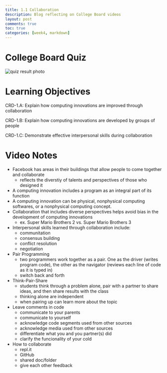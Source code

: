 ```yaml
---
title: 1.1 Collaboration
description: Blog reflecting on College Board videos
layout: post
comments: true
toc: true
categories: [week4, markdown]
---
```

# College Board Quiz
![quiz result photo](https://cdn.discordapp.com/attachments/806618712056528906/1021665593465774080/image0.jpg)

# Learning Objectives
CRD-1.A: Explain how computing innovations are improved through collaboration

CRD-1.B: Explain how computing innovations are developed by groups of people

CRD-1.C: Demonstrate effective interpersonal skills during collaboration

# Video Notes
- Facebook has areas in their buildings that allow people to come together and collaborate
    - reflects the diverstiy of talents and perspectives of those who designed it
- A computing innovation includes a program as an integral part of its function
- A computing innovation can be physical, nonphysical computing softwares, or a nonphysical computing concept.
- Collaboration that includes diverse perspectives helps avoid bias in the development of computing innovations
    - ex. Super Mario Brothers 2 vs. Super Mario Brothers 3
- Interpersonal skills learned through collaboration include:
    - communitation
    - consensus building
    - conflict resolution
    - negotiation
- Pair Programming
    - two programmers work together as a pair. One as the driver (writes program code), the other as the navigator (reviews each line of code as it is typed in)
    - switch back and forth
- Think-Pair-Share
    - students think through a problem alone, pair with a partner to share ideas, and then share results with the class
    - thinking alone are independent
    - when pairing up can learn more about the topic
- Leave comments in code
    - communicate to your parents
    - communicate to yourself
    - acknowledge code segments used from other sources
    - acknowledge media used from other sources
    - differentiate what you and you partner(s) did
    - clarify the funcionality of your cold
- How to collaborate
    - repl.it
    - GitHub
    - shared doc/folder
    - give each other feedback